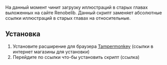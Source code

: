 На данный момент чинит загрузку иллюстраций в старых главах выложенных на сайте Renobelib. Данный скрипт заменяет абсолютные ссылки иллюстраций в старых главах на относительные.
## Установка
1. Установите расширение для браузера [Tampermonkey](https://www.tampermonkey.net/index.php) (ссылки в интернет магазины для установки)
2. Перейдите по ссылки что-бы установить скрипт (ссылка)
